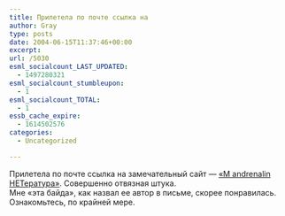 ```yaml
---
title: Прилетела по почте ссылка на
author: Gray
type: posts
date: 2004-06-15T11:37:46+00:00
excerpt:
url: /5030
esml_socialcount_LAST_UPDATED:
  - 1497280321
esml_socialcount_stumbleupon:
  - 1
esml_socialcount_TOTAL:
  - 1
essb_cache_expire:
  - 1614502576
categories:
  - Uncategorized

---
```








Прилетела по почте ссылка на замечательный сайт &#8212; <a href="http://www.andrenalin.ru/" target="_blank">&#171;М andrenalin НЕТература&#187;</a>. Совершенно отвязная штука.  
Мне &#171;эта байда&#187;, как назвал ее автор в письме, скорее понравилась. Ознакомьтесь, по крайней мере.